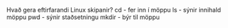 Hvað gera eftirfarandi Linux skipanir?
cd - fer inn í möppu
ls - sýnir innihald möppu
pwd - sýnir staðsetningu
mkdir - býr til möppu
